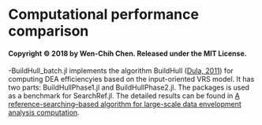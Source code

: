 # Computational performance comparison
 #### Copyright © 2018 by Wen-Chih Chen.  Released under the MIT License.
 
-BuildHull_batch.jl implements the algorithm BuildHull ([Dula, 2011](https://doi.org/10.1287/ijoc.1100.0400)) for computing DEA efficiencyies based on the input-oriented VRS model. It has two parts: BuildHullPhase1.jl and BuildHullPhase2.jl. The packages is used as a benchmark for SearchRef.jl. The detailed results can be found in [A reference-searching–based algorithm for large-scale data envelopment analysis computation](https://arxiv.org/abs/1710.10482/). 
